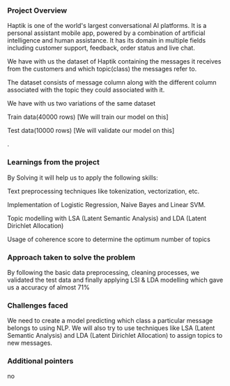### Project Overview

 Haptik is one of the world's largest conversational AI platforms. It is a personal assistant mobile app, powered by a combination of artificial intelligence and human assistance. It has its domain in multiple fields including customer support, feedback, order status and live chat.

We have with us the dataset of Haptik containing the messages it receives from the customers and which topic(class) the messages refer to.

The dataset consists of message column along with the different column associated with the topic they could associated with it.

We have with us two variations of the same dataset

Train data(40000 rows) [We will train our model on this]

Test data(10000 rows) [We will validate our model on this]

.


### Learnings from the project

 
 By Solving it will help us to apply the following skills:

Text preprocessing techniques like tokenization, vectorization, etc.

Implementation of Logistic Regression, Naive Bayes and Linear SVM.

Topic modelling with LSA (Latent Semantic Analysis) and LDA (Latent Dirichlet Allocation)

Usage of coherence score to determine the optimum number of topics


### Approach taken to solve the problem

 By following the basic data preprocessing, cleaning  processes, we validated the test data and  finally applying LSI & LDA  modelling which gave us a accuracy of almost 71%


### Challenges faced

 
We need to create a model predicting which class a particular message belongs to using NLP. We will also try to use techniques like LSA (Latent Semantic Analysis) and LDA (Latent Dirichlet Allocation) to assign topics to new messages.


### Additional pointers

 no


